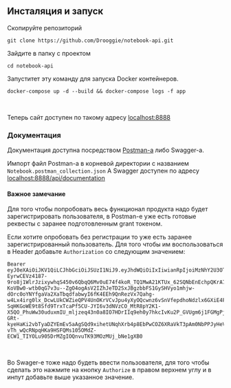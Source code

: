 ## Инсталяция и запуск

Скопируйте репозиторий
```
git clone https://github.com/Drooggie/notebook-api.git
``` 

Зайдите в папку с проектом
```
cd notebook-api
``` 

Запуститет эту команду для запуска Docker контейнеров.
```
docker-compose up -d --build && docker-compose logs -f app
```  
<br />

Теперь сайт доступен по такому адресу <a href="http://localhost:8888/">localhost:8888</a>

### Документация

Документация доступна посредством <a href="https://www.postman.com/downloads/"> Postman-а</a> либо Swagger-а.

Импорт файл Postman-a в корневой директории с названием `Notebook.postman_collection.json`
А Swagger доступен по адресу <a href="http://localhost:8888/api/documentation/">localhost:8888/api/documentation</a>

#### Важное замечание
Для того чтобы попробовать весь функционал продукта надо будет зарегистрировать пользователя, в Postman-е уже есть готовые реквесты с заранее подготовленным grant токеном.

Если хотите опробовать без регистрации то уже есть заранее зарегистрированный пользователь. Для того чтобы им воспользоваться в Header добавьте `Authorization` со следующим значением:
```
Bearer eyJ0eXAiOiJKV1QiLCJhbGciOiJSUzI1NiJ9.eyJhdWQiOiIxIiwianRpIjoiMzNhY2U3OTc0NWM0NmJhNDg5Yzg3YjY5YmVhNWM2N2RmMTQxN2U2ZGIzMjQyN2YyNTUxOWY0OWNjZmE1MmNlODI4MjQxYTgxMTEwOTFhZmIiLCJpYXQiOjE3MzMyNzU0MjYuNjYwMTcyLCJuYmYiOjE3MzMyNzU0MjYuNjYwMTc2LCJleHAiOjE3NjQ4MTE0MjYuNjMxNDMsInN1YiI6IjIiLCJzY29wZXMiOlsiKiJdfQ.L8LiwPLdJBOd9onEcX5ErD-EyrwCEVz4187-9ro8j1WlrJzixywhqS450v6QbqQ6Mv0uE74f4koR_TQ1MwA21KTUx_62SQNbEnEchpQKrA7ERB0KLBIebw6FB5IwVyIMu0aD9QuTQ7WwUWjlLRzb2M3gxGbufYgdaDrd_QwNUMCLW3Ph-KoVBw0-wtb0qG7v3u--ZgO4ogAsV2IZhJeTD2SxJBgzbbFS1GySHVyo1mhjw-dOrc0oYNYfgaVa2XaTbqdfabwyI6fK4EEh9QnRezVx7Qahg-w4Lx4irg0lx_DcwLUkCWZieQPV4UnOKrVCvJpu4yXyOQcwnz6vSnVfepdhoNdzlx6GXiE4FvTr-SqHKGoWE9t8Sfd9TrxTcaPf5CU-JYI6v3dNVzCO_MtR8pY2K1-X5QO_PhuWw30uduxmIU_mljzeq43n0a8IO7HDrIIq9eh0y7hkcIvKu2P_GVUgm6j1FGMgPjTQ-GRt-kyeHaKi2vbTyaDZYEmEv5aAgSQd9xihetUNqhXrb4p8EbPwCOZ6XRaVkT3pAm0NbPPJyHeVAWr5rOdT_oNDx1KLp72kF1mDvracG_PS8pNUyS8YCfLQAGbCy-vTh_wQcRNpqHKa9HSFQMs105OMdZ-ECW1_TIYOLu905DrMZgIOQnvuTK93MOzMUj_bNe1gXB0
```
<br />

Во Swager-е тоже надо будеть ввести пользователя, для того чтобы сделать это нажмите на кнопку `Authorize` в правом верхнем углу и в инпут добавьте выше указанное значение. 